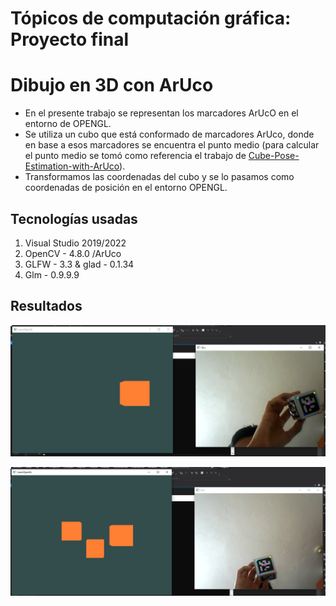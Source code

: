 # Tópicos de computación gráfica: Proyecto final
# Dibujo en 3D con ArUco
* En el presente trabajo se representan los marcadores ArUcO en el entorno de OPENGL.
* Se utiliza un cubo que está conformado de marcadores ArUco, donde en base a esos marcadores se encuentra el punto medio (para calcular el punto medio se tomó como referencia el trabajo de [Cube-Pose-Estimation-with-ArUco](https://github.com/Hydran00/Cube-Pose-Estimation-with-ArUco)).
* Transformamos las coordenadas del cubo y se lo pasamos como coordenadas de posición en el entorno OPENGL.

## Tecnologías usadas
1. Visual Studio 2019/2022
2. OpenCV - 4.8.0 /ArUco
3. GLFW - 3.3 & glad - 0.1.34
4. Glm - 0.9.9.9

## Resultados

<p align="center">
  <img src='./res/img1.png' width='600px' />
</p>

<p align="center">
  <img src='./res/img2.png' width='600px' />
</p>
